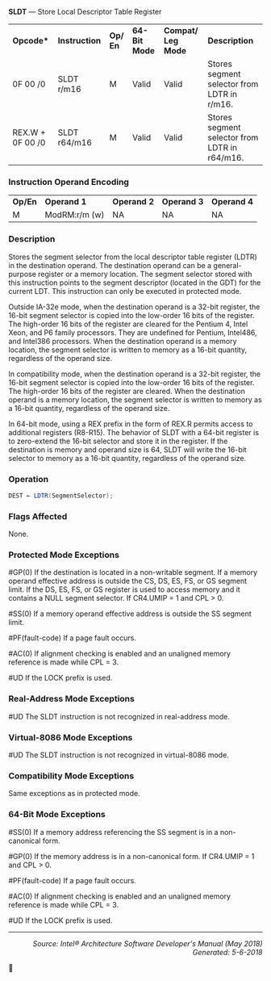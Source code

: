 <b>SLDT</b> — Store Local Descriptor Table Register
<table>
	<tr>
		<td><b>Opcode*</b></td>
		<td><b>Instruction</b></td>
		<td><b>Op/ En</b></td>
		<td><b>64-Bit Mode</b></td>
		<td><b>Compat/ Leg Mode</b></td>
		<td><b>Description</b></td>
	</tr>
	<tr>
		<td>0F 00 /0</td>
		<td>SLDT r/m16</td>
		<td>M</td>
		<td>Valid</td>
		<td>Valid</td>
		<td>Stores segment selector from LDTR in r/m16.</td>
	</tr>
	<tr>
		<td>REX.W + 0F 00 /0</td>
		<td>SLDT r64/m16</td>
		<td>M</td>
		<td>Valid</td>
		<td>Valid</td>
		<td>Stores segment selector from LDTR in r64/m16.</td>
	</tr>
</table>


### Instruction Operand Encoding
<table>
	<tr>
		<td><b>Op/En</b></td>
		<td><b>Operand 1</b></td>
		<td><b>Operand 2</b></td>
		<td><b>Operand 3</b></td>
		<td><b>Operand 4</b></td>
	</tr>
	<tr>
		<td>M</td>
		<td>ModRM:r/m (w)</td>
		<td>NA</td>
		<td>NA</td>
		<td>NA</td>
	</tr>
</table>


### Description
Stores the segment selector from the local descriptor table register (LDTR) in the destination operand. The destination
 operand can be a general-purpose register or a memory location. The segment selector stored with this
instruction points to the segment descriptor (located in the GDT) for the current LDT. This instruction can only be
executed in protected mode.

Outside IA-32e mode, when the destination operand is a 32-bit register, the 16-bit segment selector is copied into
the low-order 16 bits of the register. The high-order 16 bits of the register are cleared for the Pentium 4, Intel Xeon,
and P6 family processors. They are undefined for Pentium, Intel486, and Intel386 processors. When the destination
 operand is a memory location, the segment selector is written to memory as a 16-bit quantity, regardless of
the operand size.

In compatibility mode, when the destination operand is a 32-bit register, the 16-bit segment selector is copied into
the low-order 16 bits of the register. The high-order 16 bits of the register are cleared. When the destination
operand is a memory location, the segment selector is written to memory as a 16-bit quantity, regardless of the
operand size.

In 64-bit mode, using a REX prefix in the form of REX.R permits access to additional registers (R8-R15). The
behavior of SLDT with a 64-bit register is to zero-extend the 16-bit selector and store it in the register. If the destination
 is memory and operand size is 64, SLDT will write the 16-bit selector to memory as a 16-bit quantity,
regardless of the operand size.

### Operation

```java
DEST ← LDTR(SegmentSelector);
```
### Flags Affected

None.

### Protected Mode Exceptions

<p>#GP(0)
If the destination is located in a non-writable segment.
If a memory operand effective address is outside the CS, DS, ES, FS, or GS segment limit.
If the DS, ES, FS, or GS register is used to access memory and it contains a NULL segment
selector.
If CR4.UMIP = 1 and CPL > 0.
<p>#SS(0)
If a memory operand effective address is outside the SS segment limit.
<p>#PF(fault-code)
If a page fault occurs.
<p>#AC(0)
If alignment checking is enabled and an unaligned memory reference is made while CPL = 3.
<p>#UD
If the LOCK prefix is used.

### Real-Address Mode Exceptions
<p>#UD
The SLDT instruction is not recognized in real-address mode.

### Virtual-8086 Mode Exceptions

<p>#UD
The SLDT instruction is not recognized in virtual-8086 mode.

### Compatibility Mode Exceptions

Same exceptions as in protected mode.

### 64-Bit Mode Exceptions

<p>#SS(0)
If a memory address referencing the SS segment is in a non-canonical form.
<p>#GP(0)
If the memory address is in a non-canonical form.
If CR4.UMIP = 1 and CPL > 0.
<p>#PF(fault-code)
If a page fault occurs.
<p>#AC(0)
If alignment checking is enabled and an unaligned memory reference is made while CPL = 3.
<p>#UD
If the LOCK prefix is used.

 --- 
<p align="right"><i>Source: Intel® Architecture Software Developer's Manual (May 2018)<br>Generated: 5-6-2018</i></p>

